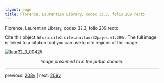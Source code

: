 ```yaml
---
layout: page
title: Florence, Laurentian Library, codex 32.3, folio 209 recto
---
```


Florence, Laurentian Library, codex 32.3, folio 209 recto

Cite this object as `urn:cite2:citelaur:laur32pages.v1:209r`.  The full image is linked to a citation tool you can use to cite regions of the image.

[![laur32_3_00425](http://www.homermultitext.org/iipsrv?IIIF=/project/homer/pyramidal/deepzoom/citelaur/laur32imgs/v1/laur32_3_00425.tif/full/800,/0/default.jpg)](http://www.homermultitext.org/ict2/?urn=urn:cite2:citelaur:laur32imgs.v1:laur32_3_00425) 

<p style="text-align: center; font-style: italic;">Image presumed to in the public domain.</p>

---

previous: [208v](../208v/) | next: [209v](../209v/)